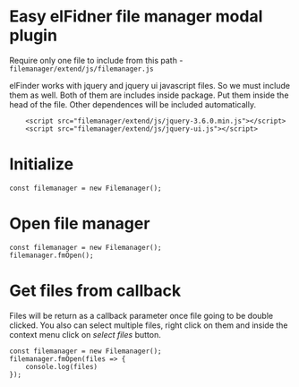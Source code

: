 # Easy elFidner file manager modal plugin

Require only one file to include from this path - ```filemanager/extend/js/filemanager.js```

elFinder works with jquery and jquery ui javascript files. So we must include them as well. Both of them are includes inside package. Put them inside the head of the file. Other dependences will be included automatically.

```
    <script src="filemanager/extend/js/jquery-3.6.0.min.js"></script>
    <script src="filemanager/extend/js/jquery-ui.js"></script>
```

# Initialize
```
const filemanager = new Filemanager();
```

# Open file manager
```
const filemanager = new Filemanager();
filemanager.fmOpen();
```

# Get files from callback
Files will be return as a callback parameter once file going to be double clicked. You also can select multiple files, right click on them and inside the context menu click on *select files* button.
```
const filemanager = new Filemanager();
filemanager.fmOpen(files => {
    console.log(files)
});
```